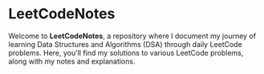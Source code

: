 # LeetCodeNotes

Welcome to **LeetCodeNotes**, a repository where I document my journey of learning Data Structures and Algorithms (DSA) through daily LeetCode problems. Here, you'll find my solutions to various LeetCode problems, along with my notes and explanations.
